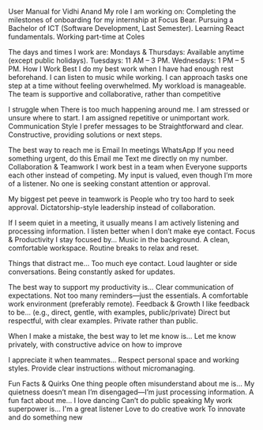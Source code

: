 User Manual for Vidhi Anand
My role
I am working on:
Completing the milestones of onboarding for my internship at Focus Bear.
Pursuing a Bachelor of ICT (Software Development, Last Semester).
Learning React fundamentals.
Working part-time at Coles


The days and times I work are:
Mondays & Thursdays: Available anytime (except public holidays).
Tuesdays: 11 AM – 3 PM.
Wednesdays: 1 PM – 5 PM.
How I Work Best
I do my best work when
I have had enough rest beforehand.
I can listen to music while working.
I can approach tasks one step at a time without feeling overwhelmed.
My workload is manageable.
The team is supportive and collaborative, rather than competitive


I struggle when
There is too much happening around me.
I am stressed or unsure where to start.
I am assigned repetitive or unimportant work.
Communication Style
I prefer messages to be 
Straightforward and clear.
Constructive, providing solutions or next steps.


The best way to reach me is
Email 
In meetings
WhatsApp
If you need something urgent, do this
Email me
Text me directly on my number.
Collaboration & Teamwork
I work best in a team when
Everyone supports each other instead of competing.
My input is valued, even though I’m more of a listener.
No one is seeking constant attention or approval.


My biggest pet peeve in teamwork is
People who try too hard to seek approval.
Dictatorship-style leadership instead of collaboration.


If I seem quiet in a meeting, it usually means
I am actively listening and processing information.
I listen better when I don’t make eye contact.
Focus & Productivity
I stay focused by…
Music in the background.
A clean, comfortable workspace.
Routine breaks to relax and reset.


Things that distract me…
Too much eye contact.
Loud laughter or side conversations.
Being constantly asked for updates.


The best way to support my productivity is…
Clear communication of expectations.
Not too many reminders—just the essentials.
A comfortable work environment (preferably remote).
Feedback & Growth
I like feedback to be... (e.g., direct, gentle, with examples, public/private)
Direct but respectful, with clear examples.
Private rather than public.


When I make a mistake, the best way to let me know is…
Let me know privately, with constructive advice on how to improve


I appreciate it when teammates…
Respect personal space and working styles.
Provide clear instructions without micromanaging.


Fun Facts & Quirks
One thing people often misunderstand about me is…
My quietness doesn’t mean I’m disengaged—I’m just processing information.
A fun fact about me…
I love dancing 
Can’t do public speaking
My work superpower is…
I'm a great listener
Love to do creative work
To innovate and do something new


